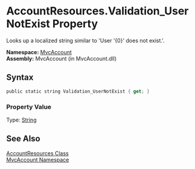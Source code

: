 AccountResources.Validation_UserNotExist Property
=================================================
Looks up a localized string similar to 'User '{0}' does not exist.'.

**Namespace:** [MvcAccount][1]  
**Assembly:** MvcAccount (in MvcAccount.dll)

Syntax
------

```csharp
public static string Validation_UserNotExist { get; }
```

### Property Value
Type: [String][2]

See Also
--------
[AccountResources Class][3]  
[MvcAccount Namespace][1]  

[1]: ../README.md
[2]: http://msdn2.microsoft.com/en-us/library/s1wwdcbf
[3]: README.md